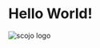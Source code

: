 # Hello World!

![scojo logo][logo]

[inbox]: mailto://code@scojo.io
[logo]: https://s3-us-west-2.amazonaws.com/scojo.io/scojoio.github.io/android-chrome-512x512.png "scojo"
[github]: https://github.com/scojoio
[foo]: bar

